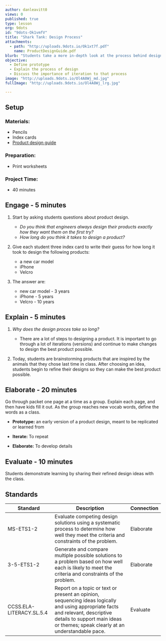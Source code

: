 ```yaml
---
author: danleavitt0
views: 0
published: true
type: lesson
org: 9dots
id: "9dots-Ok1vmfV"
title: "Shark Tank: Design Process"
attachments: 
  - path: "http://uploads.9dots.io/Ok1xt7f.pdf"
    name: ProductDesignGuide.pdf
blurb: "Students take a more in-depth look at the process behind designing a product. They will then apply that methodology to their own products. Students demonstrate learning by sharing their design ideas with the class."
objective: 
  - Define prototype
  - Explain the process of design
  - Discuss the importance of iteration to that process
image: "http://uploads.9dots.io/Ol4A8Wj_md.jpg"
fullImage: "http://uploads.9dots.io/Ol4A8Wj_lrg.jpg"

---
```


## Setup

### Materials:

- Pencils
- Index cards
- [Product design guide](http://uploads.9dots.io/Ok1xt7f.pdf)

### Preparation:

- Print worksheets

### Project Time:

- 40 minutes

## Engage - 5 minutes

1. Start by asking students questions about product design.
	- _Do you think that engineers always design their products exactly how they want them on the first try?_ 
    - _How long do you think it takes to design a product?_

2. Give each student three index card to write their guess for how long it took to design the following products:
	- a new car model
    - iPhone
    - Velcro

3. The answer are:
	- new car model - 3 years
	- iPhone - 5 years
	- Velcro - 10 years

## Explain - 5 minutes

1. _Why does the design proces take so long?_
	- There are a lot of steps to designing a product. It is important to go through a lot of iterations (versions) and continue to make changes to design the best product possible.

2. Today, students are brainstorming products that are inspired by the animals that they chose last time in class.  After choosing an idea, students begin to refine their designs so they can make the best product possible.

## Elaborate - 20 minutes
Go through packet one page at a time as a group.  Explain each page, and then have kids fill it out. As the group reaches new vocab words, define the words as a class.

- **Prototype:**  an early version of a product design, meant to be replicated or learned from

- **Iterate:** To repeat

- **Elaborate:**  To develop details

## Evaluate - 10 minutes
Students demonstrate learning by sharing their refined design ideas with the class.

## Standards

Standard | Description | Connection
---------|-------------| -------
MS-ETS1-2 | Evaluate competing design solutions using a systematic process to determine how well they meet the criteria and constraints of the problem. | Elaborate
3-5-ETS1-2 | Generate and compare multiple possible solutions to a problem based on how well each is likely to meet the criteria and constraints of the problem. | Elaborate
CCSS.ELA-LITERACY.SL.5.4 | Report on a topic or text or present an opinion, sequencing ideas logically and using appropriate facts and relevant, descriptive details to support main ideas or themes; speak clearly at an understandable pace. | Evaluate
